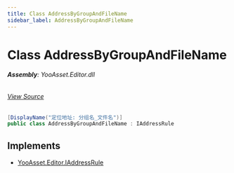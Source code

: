 ```yaml
---
title: Class AddressByGroupAndFileName
sidebar_label: AddressByGroupAndFileName
---
```

# Class AddressByGroupAndFileName


###### **Assembly**: YooAsset.Editor.dll
###### [View Source](https://github.com/tuyoogame/YooAsset-Samples.git/blob/main/Assets/YooAsset/Editor/AssetBundleCollector/DefaultRules/DefaultAddressRule.cs#L23)
```csharp title="Declaration"
[DisplayName("定位地址: 分组名_文件名")]
public class AddressByGroupAndFileName : IAddressRule
```

## Implements

* [YooAsset.Editor.IAddressRule](../YooAsset.Editor/IAddressRule.md)
